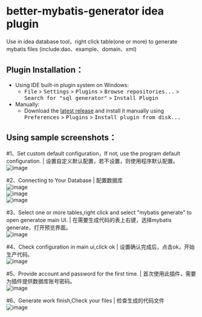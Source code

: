 better-mybatis-generator idea plugin
====
Use in idea database tool，right click table(one or more) to generate mybatis files (include:dao、example、domain、xml)<br>

Plugin Installation：
-------
- Using IDE built-in plugin system on Windows:
  - <kbd>File</kbd> > <kbd>Settings</kbd> > <kbd>Plugins</kbd> > <kbd>Browse repositories...</kbd> > <kbd>Search for "sql generator"</kbd> > <kbd>Install Plugin</kbd>
- Manually:
  - Download the [latest release](https://plugins.jetbrains.com/plugin/11021-better-mybatis-generator) and install it manually using <kbd>Preferences</kbd> > <kbd>Plugins</kbd> > <kbd>Install plugin from disk...</kbd>

Using sample screenshots：
-------
#1、Set custom default configuration，If not, use the program default configuration. | 设置自定义默认配置，若不设置，则使用程序默认配置。<br>
![image](https://github.com/kmaster/better-mybatis-generator/blob/master/image/1.png)<br>

#2、Connecting to Your Database | 配置数据库<br>
![image](https://github.com/kmaster/better-mybatis-generator/blob/master/image/2.png)<br>
![image](https://github.com/kmaster/better-mybatis-generator/blob/master/image/3.png)<br>
![image](https://github.com/kmaster/better-mybatis-generator/blob/master/image/4.png)<br>

#3、Select one or more tables,right click and select "mybatis generate" to open generatoe main UI. | 在需要生成代码的表上右键，选择mybatis generate，打开预览界面。<br>
![image](https://github.com/kmaster/better-mybatis-generator/blob/master/image/5.png)<br>

#4、Check configuration in main ui,click ok | 设置确认完成后，点击ok，开始生产代码。<br>
![image](https://github.com/kmaster/better-mybatis-generator/blob/master/image/6.png)<br>

#5、Provide account and password for the first time. | 首次使用此插件，需要为插件提供数据库账号密码。<br>
![image](https://github.com/kmaster/better-mybatis-generator/blob/master/image/7.png)<br>

#6、Generate work finish,Check your files | 检查生成的代码文件<br>
![image](https://github.com/kmaster/better-mybatis-generator/blob/master/image/8.png)<br>


